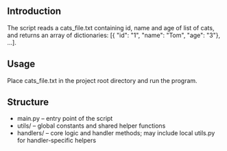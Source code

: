 ## Introduction

The script reads a cats_file.txt containing id, name and age of list of cats, and returns an array of dictionaries: [{ "id": "1", "name": "Tom", "age": "3"}, ...].

## Usage

Place cats_file.txt in the project root directory and run the program.

## Structure

- main.py – entry point of the script
- utils/ – global constants and shared helper functions
- handlers/ – core logic and handler methods; may include local utils.py for handler-specific helpers